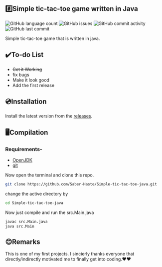 ## #️⃣Simple tic-tac-toe game written in Java
<img alt="GitHub language count" src="https://img.shields.io/github/languages/count/Saber-Haste/Simple-tic-tac-toe-java"> <img alt="GitHub issues" src="https://img.shields.io/github/issues/Saber-Haste/Simple-tic-tac-toe-java"> <img alt="GitHub commit activity" src="https://img.shields.io/github/commit-activity/m/Saber-Haste/Simple-tic-tac-toe-java"> <img alt="GitHub last commit" src="https://img.shields.io/github/last-commit/Saber-Haste/Simple-tic-tac-toe-java">

Simple tic-tac-toe game that is written in java.

## ✔️To-do List
<ul>
<li><s>Get it Working</s></li>
<li>fix bugs</li>
<li>Make it look good</li>
<li>Add the first release</li>
</ul>

## 💿Installation 
Install the latest version from the <a href="https://github.com/Saber-Haste/Simple-tic-tac-toe-java/releases" >releases</a>.

## 🖥️Compilation

### Requirements-
<ul>
<li> <a href="https://www.microsoft.com/openjdk" >OpenJDK</a> </li>
<li><a href="https://git-scm.com/downloads" >git</a></li>
</ul>
 
 Now open the terminal and clone this repo.
 ```sh
 git clone https://github.com/Saber-Haste/Simple-tic-tac-toe-java.git
 ```
 change the active directory by
 ```sh
 cd Simple-tic-tac-toe-java
 ```
Now just compile and run the src.Main.java
```sh
javac src.Main.java
java src.Main
```
## 😊Remarks
This is one of my first projects. I sincierly thanks everyone that directly/indirectly motivated me to finally get into coding.❤️❤️